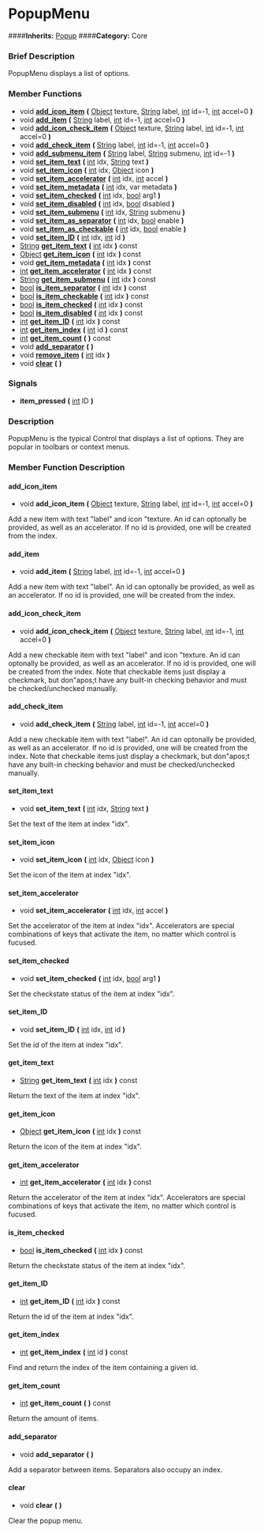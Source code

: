 #  PopupMenu  
####**Inherits:** [Popup](class_popup)
####**Category:** Core

###  Brief Description  
PopupMenu displays a list of options.

###  Member Functions 
  * void  **[add&#95;icon&#95;item](#add_icon_item)**  **(** [Object](class_object) texture, [String](class_string) label, [int](class_int) id=-1, [int](class_int) accel=0  **)**
  * void  **[add&#95;item](#add_item)**  **(** [String](class_string) label, [int](class_int) id=-1, [int](class_int) accel=0  **)**
  * void  **[add&#95;icon&#95;check&#95;item](#add_icon_check_item)**  **(** [Object](class_object) texture, [String](class_string) label, [int](class_int) id=-1, [int](class_int) accel=0  **)**
  * void  **[add&#95;check&#95;item](#add_check_item)**  **(** [String](class_string) label, [int](class_int) id=-1, [int](class_int) accel=0  **)**
  * void  **[add&#95;submenu&#95;item](#add_submenu_item)**  **(** [String](class_string) label, [String](class_string) submenu, [int](class_int) id=-1  **)**
  * void  **[set&#95;item&#95;text](#set_item_text)**  **(** [int](class_int) idx, [String](class_string) text  **)**
  * void  **[set&#95;item&#95;icon](#set_item_icon)**  **(** [int](class_int) idx, [Object](class_object) icon  **)**
  * void  **[set&#95;item&#95;accelerator](#set_item_accelerator)**  **(** [int](class_int) idx, [int](class_int) accel  **)**
  * void  **[set&#95;item&#95;metadata](#set_item_metadata)**  **(** [int](class_int) idx, var metadata  **)**
  * void  **[set&#95;item&#95;checked](#set_item_checked)**  **(** [int](class_int) idx, [bool](class_bool) arg1  **)**
  * void  **[set&#95;item&#95;disabled](#set_item_disabled)**  **(** [int](class_int) idx, [bool](class_bool) disabled  **)**
  * void  **[set&#95;item&#95;submenu](#set_item_submenu)**  **(** [int](class_int) idx, [String](class_string) submenu  **)**
  * void  **[set&#95;item&#95;as&#95;separator](#set_item_as_separator)**  **(** [int](class_int) idx, [bool](class_bool) enable  **)**
  * void  **[set&#95;item&#95;as&#95;checkable](#set_item_as_checkable)**  **(** [int](class_int) idx, [bool](class_bool) enable  **)**
  * void  **[set&#95;item&#95;ID](#set_item_ID)**  **(** [int](class_int) idx, [int](class_int) id  **)**
  * [String](class_string)  **[get&#95;item&#95;text](#get_item_text)**  **(** [int](class_int) idx  **)** const
  * [Object](class_object)  **[get&#95;item&#95;icon](#get_item_icon)**  **(** [int](class_int) idx  **)** const
  * void  **[get&#95;item&#95;metadata](#get_item_metadata)**  **(** [int](class_int) idx  **)** const
  * [int](class_int)  **[get&#95;item&#95;accelerator](#get_item_accelerator)**  **(** [int](class_int) idx  **)** const
  * [String](class_string)  **[get&#95;item&#95;submenu](#get_item_submenu)**  **(** [int](class_int) idx  **)** const
  * [bool](class_bool)  **[is&#95;item&#95;separator](#is_item_separator)**  **(** [int](class_int) idx  **)** const
  * [bool](class_bool)  **[is&#95;item&#95;checkable](#is_item_checkable)**  **(** [int](class_int) idx  **)** const
  * [bool](class_bool)  **[is&#95;item&#95;checked](#is_item_checked)**  **(** [int](class_int) idx  **)** const
  * [bool](class_bool)  **[is&#95;item&#95;disabled](#is_item_disabled)**  **(** [int](class_int) idx  **)** const
  * [int](class_int)  **[get&#95;item&#95;ID](#get_item_ID)**  **(** [int](class_int) idx  **)** const
  * [int](class_int)  **[get&#95;item&#95;index](#get_item_index)**  **(** [int](class_int) id  **)** const
  * [int](class_int)  **[get&#95;item&#95;count](#get_item_count)**  **(** **)** const
  * void  **[add&#95;separator](#add_separator)**  **(** **)**
  * void  **[remove&#95;item](#remove_item)**  **(** [int](class_int) idx  **)**
  * void  **[clear](#clear)**  **(** **)**

###  Signals  
  *  **item&#95;pressed**  **(** [int](class_int) ID  **)**

###  Description  
PopupMenu is the typical Control that displays a list of options. They are popular in toolbars or context menus.

###  Member Function Description  

#### <a name="add_icon_item">add_icon_item</a>
  * void  **add&#95;icon&#95;item**  **(** [Object](class_object) texture, [String](class_string) label, [int](class_int) id=-1, [int](class_int) accel=0  **)**

Add a new item with text "label" and icon "texture. An id can optonally be provided, as well as an accelerator. If no id is provided, one will be created from the index.

#### <a name="add_item">add_item</a>
  * void  **add&#95;item**  **(** [String](class_string) label, [int](class_int) id=-1, [int](class_int) accel=0  **)**

Add a new item with text "label". An id can optonally be provided, as well as an accelerator. If no id is provided, one will be created from the index.

#### <a name="add_icon_check_item">add_icon_check_item</a>
  * void  **add&#95;icon&#95;check&#95;item**  **(** [Object](class_object) texture, [String](class_string) label, [int](class_int) id=-1, [int](class_int) accel=0  **)**

Add a new checkable item with text "label" and icon "texture. An id can optonally be provided, as well as an accelerator. If no id is provided, one will be created from the index. Note that checkable items just display a checkmark, but don"apos;t have any built-in checking behavior and must be checked/unchecked manually.

#### <a name="add_check_item">add_check_item</a>
  * void  **add&#95;check&#95;item**  **(** [String](class_string) label, [int](class_int) id=-1, [int](class_int) accel=0  **)**

Add a new checkable item with text "label". An id can optonally be provided, as well as an accelerator. If no id is provided, one will be created from the index. Note that checkable items just display a checkmark, but don"apos;t have any built-in checking behavior and must be checked/unchecked manually.

#### <a name="set_item_text">set_item_text</a>
  * void  **set&#95;item&#95;text**  **(** [int](class_int) idx, [String](class_string) text  **)**

Set the text of the item at index "idx".

#### <a name="set_item_icon">set_item_icon</a>
  * void  **set&#95;item&#95;icon**  **(** [int](class_int) idx, [Object](class_object) icon  **)**

Set the icon of the item at index "idx".

#### <a name="set_item_accelerator">set_item_accelerator</a>
  * void  **set&#95;item&#95;accelerator**  **(** [int](class_int) idx, [int](class_int) accel  **)**

Set the accelerator of the item at index "idx". Accelerators are special combinations of keys that activate the item, no matter which control is fucused.

#### <a name="set_item_checked">set_item_checked</a>
  * void  **set&#95;item&#95;checked**  **(** [int](class_int) idx, [bool](class_bool) arg1  **)**

Set the checkstate status of the item at index "idx".

#### <a name="set_item_ID">set_item_ID</a>
  * void  **set&#95;item&#95;ID**  **(** [int](class_int) idx, [int](class_int) id  **)**

Set the id of the item at index "idx".

#### <a name="get_item_text">get_item_text</a>
  * [String](class_string)  **get&#95;item&#95;text**  **(** [int](class_int) idx  **)** const

Return the text of the item at index "idx".

#### <a name="get_item_icon">get_item_icon</a>
  * [Object](class_object)  **get&#95;item&#95;icon**  **(** [int](class_int) idx  **)** const

Return the icon of the item at index "idx".

#### <a name="get_item_accelerator">get_item_accelerator</a>
  * [int](class_int)  **get&#95;item&#95;accelerator**  **(** [int](class_int) idx  **)** const

Return the accelerator of the item at index "idx". Accelerators are special combinations of keys that activate the item, no matter which control is fucused.

#### <a name="is_item_checked">is_item_checked</a>
  * [bool](class_bool)  **is&#95;item&#95;checked**  **(** [int](class_int) idx  **)** const

Return the checkstate status of the item at index "idx".

#### <a name="get_item_ID">get_item_ID</a>
  * [int](class_int)  **get&#95;item&#95;ID**  **(** [int](class_int) idx  **)** const

Return the id of the item at index "idx".

#### <a name="get_item_index">get_item_index</a>
  * [int](class_int)  **get&#95;item&#95;index**  **(** [int](class_int) id  **)** const

Find and return the index of the item containing a given id.

#### <a name="get_item_count">get_item_count</a>
  * [int](class_int)  **get&#95;item&#95;count**  **(** **)** const

Return the amount of items.

#### <a name="add_separator">add_separator</a>
  * void  **add&#95;separator**  **(** **)**

Add a separator between items. Separators also occupy an index.

#### <a name="clear">clear</a>
  * void  **clear**  **(** **)**

Clear the popup menu.
